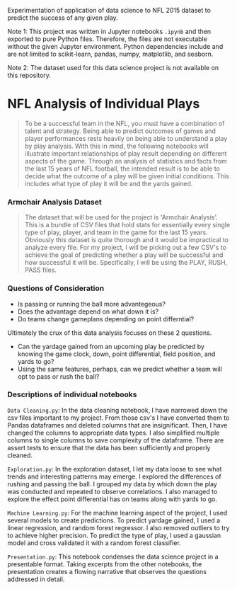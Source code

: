 Experimentation of application of data science to NFL 2015 dataset to predict the success of any given play.

Note 1: This project was written in Jupyter notebooks `.ipynb` and then exported to pure Python files. Therefore, the files are not executable without the given Jupyter environment. Python dependencies include and are not limited to scikit-learn, pandas, numpy, matplotlib, and seaborn.

Note 2: The dataset used for this data science project is not available on this repository.

# NFL Analysis of Individual Plays

> To be a successful team in the NFL, you must have a combination of talent and strategy. Being able to predict outcomes of games and player performances rests heavily on being able to understand a play by play analysis. With this in mind, the following notebooks will illustrate important relationships of play result depending on different aspects of the game. Through an analysis of statistics and facts from the last 15 years of NFL football, the intended result is to be able to decide what the outcome of a play will be given initial conditions. This includes what type of play it will be and the yards gained.

### Armchair Analysis Dataset

> The dataset that will be used for the project is 'Armchair Analysis'. This is a bundle of CSV files that hold stats for essentially every single type of play, player, and team in the game for the last 15 years. Obviously this dataset is quite thorough and it would be impractical to analyze every file. For my project, I will be picking out a few CSV's to achieve the goal of predicting whether a play will be successful and how successful it will be. Specifically, I will be using the PLAY, RUSH, PASS files.

### Questions of Consideration

* Is passing or running the ball more advantegeous?
* Does the advantage depend on what down it is?
* Do teams change gameplans depending on point differntial?
 
 Ultimately the crux of this data analysis focuses on these 2 questions.
* Can the yardage gained from an upcoming play be predicted by knowing the game clock, down, point differential, field position, and yards to go?
* Using the same features, perhaps, can we predict whether a team will opt to pass or rush the ball?
 

### Descriptions of individual notebooks

`Data Cleaning.py`: In the data cleaning notebook, I have narrowed down the csv files important to my project. From those csv's I have converted them to Pandas dataframes and deleted columns that are insignificant. Then, I have changed the columns to appropriate data types. I also simplified multiple columns to single columns to save complexity of the dataframe. There are assert tests to ensure that the data has been sufficiently and properly cleaned.

`Exploration.py`: In the exploration dataset, I let my data loose to see what trends and interesting patterns may emerge. I explored the differences of rushing and passing the ball. I grouped my data by which down the play was conducted and repeated to observe correlations. I also managed to explore the effect point differential has on teams along with yards to go.

`Machine Learning.py`: For the machine learning aspect of the project, I used several models to create predictions. To predict yardage gained, I used a linear regression, and random forest regressor. I also removed outliers to try to achieve higher precision. To predict the type of play, I used a gaussian model and cross validated it with a random forest classifier. 

`Presentation.py`: This notebook condenses the data science project in a presentable format. Taking excerpts from the other notebooks, the presentation creates a flowing narrative that observes the questions addressed in detail. 
